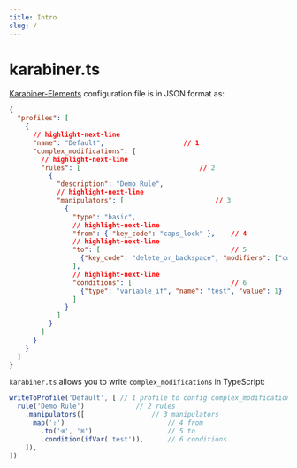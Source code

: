 ```yaml
---
title: Intro
slug: /
---
```


# karabiner.ts

[Karabiner-Elements](https://karabiner-elements.pqrs.org/) configuration file is
in JSON format as:

```json title="~/.config/karabiner/karabiner.json"
{
  "profiles": [
    {
      // highlight-next-line
      "name": "Default",                    // 1
      "complex_modifications": {
        // highlight-next-line
        "rules": [                              // 2
          {
            "description": "Demo Rule",
            // highlight-next-line
            "manipulators": [                       // 3
              {
                "type": "basic",
                // highlight-next-line
                "from": { "key_code": "caps_lock" },    // 4
                // highlight-next-line
                "to": [                                 // 5
                  {"key_code": "delete_or_backspace", "modifiers": ["command"]}
                ],
                // highlight-next-line
                "conditions": [                         // 6
                  {"type": "variable_if", "name": "test", "value": 1}
                ]
              }
            ]
          }
        ]
      }
    }
  ]
}
```

`karabiner.ts` allows you to write `complex_modifications` in TypeScript:

```typescript
writeToProfile('Default', [ // 1 profile to config complex_modifications
  rule('Demo Rule')             // 2 rules
    .manipulators([                 // 3 manipulators
      map('⇪')                          // 4 from
        .to('⌫', '⌘')                   // 5 to
        .condition(ifVar('test')),      // 6 conditions
    ]),
])
```

